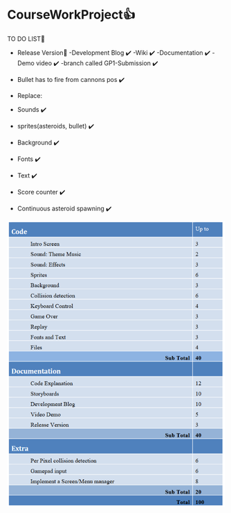 # CourseWorkProject👍
TO DO LIST📌

- Release Version🚀
-Development Blog ✔️
-Wiki ✔️
-Documentation ✔️
-Demo video ✔️
-branch called GP1-Submission ✔️

- Bullet has to fire from cannons pos ✔️

- Replace: 
- Sounds ✔️
- sprites(asteroids, bullet) ✔️
- Background ✔️
- Fonts ✔️ 
- Text ✔️

- Score counter ✔️
- Continuous asteroid spawning ✔️

![marking](marking.png)
